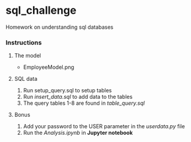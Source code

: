 # sql_challenge
Homework on understanding sql databases

### Instructions

1. The model 
	+ EmployeeModel.png
2.  SQL data
	1. Run setup_query.sql to setup tables
	2. Run _insert_data.sql_ to add data to the tables
	3. The query tables 1-8 are found in _table_query.sql_

3. Bonus
	1. Add your password to the USER parameter in the _userdata.py_ file
	2. Run the _Analysis.ipynb_ in __Jupyter notebook__

